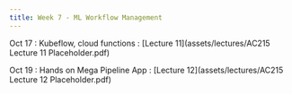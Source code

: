 ```yaml
---
title: Week 7 - ML Workflow Management  
---
```


Oct 17
: Kubeflow, cloud functions
  : [Lecture 11](assets/lectures/AC215 Lecture 11 Placeholder.pdf)

Oct 19 
: Hands on Mega Pipeline App
  : [Lecture 12](assets/lectures/AC215 Lecture 12 Placeholder.pdf)

  